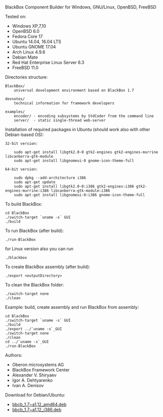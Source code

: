 BlackBox Component Builder for Windows, GNU/Linux, OpenBSD, FreeBSD

Tested on:
* Windows XP,7,10
* OpenBSD 6.0
* Fedora Core 17
* Ubuntu 14.04, 16.04 LTS
* Ubuntu GNOME 17.04
* Arch Linux 4.9.6
* Debian Mate
* Red Hat Enterprise Linux Server 6.3
* FreeBSD 11.0

Directories structure:

	BlackBox/
		universal development environment based on BlackBox 1.7

	devnotes/
		technical information for framework developers

	examples/
		encoder/ - encoding subsystems by StdCoder from the command line
		server/  - static single-thread web-server

Installation of required packages in Ubuntu (should work also with other Debian-based OS):

	32-bit version:

		sudo apt-get install libgtk2.0-0 gtk2-engines gtk2-engines-murrine libcanberra-gtk-module
		sudo apt-get install libgnomeui-0 gnome-icon-theme-full

	64-bit version:

		sudo dpkg --add-architecture i386
		sudo apt-get update
		sudo apt-get install libgtk2.0-0:i386 gtk2-engines:i386 gtk2-engines-murrine:i386 libcanberra-gtk-module:i386
		sudo apt-get install libgnomeui-0:i386 gnome-icon-theme-full

To build BlackBox:

	cd BlackBox
	./switch-target `uname -s` GUI
	./build

To run BlackBox (after build):

	./run-BlackBox

for Linux version also you can run

	./blackbox

To create BlackBox assembly (after build):

	./export <outputDirectory>

To clean the BlackBox folder:

	./switch-target none
	./clean

Example: build, create assembly and run BlackBox from assembly:

	cd BlackBox
	./switch-target `uname -s` GUI
	./build
	./export ../`uname -s`_GUI
	./switch-target none
	./clean
	cd ../`uname -s`_GUI
	./run-BlackBox

Authors:
* Oberon microsystems AG
* BlackBox Framework Center
* Alexander V. Shiryaev
* Igor A. Dehtyarenko
* Ivan A. Denisov

Download for Debian/Ubuntu:
* [bbcb_1.7~a1.12_amd64.deb](http://iadenisov.ru/blackbox/linux/bbcb_1.7~a1.13_amd64.deb)
* [bbcb_1.7~a1.12_i386.deb](http://iadenisov.ru/blackbox/linux/bbcb_1.7~a1.13_i386.deb)

